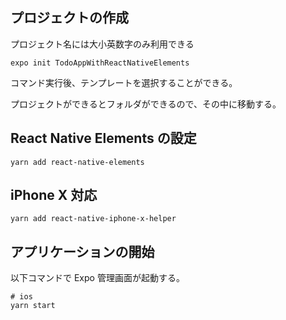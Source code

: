 ## プロジェクトの作成

プロジェクト名には大小英数字のみ利用できる

```shell script
expo init TodoAppWithReactNativeElements
```

コマンド実行後、テンプレートを選択することができる。

プロジェクトができるとフォルダができるので、その中に移動する。

## React Native Elements の設定

```shell script
yarn add react-native-elements
```
## iPhone X 対応
```shell script
yarn add react-native-iphone-x-helper
```


## アプリケーションの開始

以下コマンドで Expo 管理画面が起動する。

```shell script
# ios
yarn start
```
